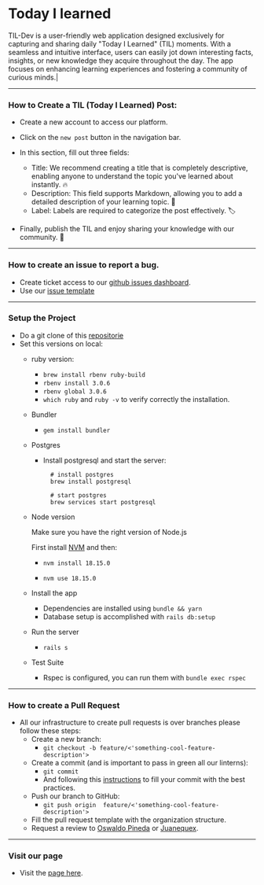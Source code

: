 # Today I learned
TIL-Dev is a user-friendly web application designed exclusively for capturing and sharing daily "Today I Learned" (TIL) moments. With a seamless and intuitive interface, users can easily jot down interesting facts, insights, or new knowledge they acquire throughout the day. The app focuses on enhancing learning experiences and fostering a community of curious minds.|

<hr />

### How to Create a TIL (Today I Learned) Post:
- Create a new account to access our platform.
- Click on the `new post` button in the navigation bar.
- In this section, fill out three fields:
  - Title: We recommend creating a title that is completely descriptive, enabling anyone to understand the topic you've learned about instantly. 🔥
  - Description: This field supports Markdown, allowing you to add a detailed description of your learning topic. 💬
  - Label: Labels are required to categorize the post effectively. 🏷️

- Finally, publish the TIL and enjoy sharing your knowledge with our community. 🚀
<hr />

### How to create an issue to report a bug.
- Create ticket access to our [github issues dashboard](https://github.com/OswaldoPineda/Today_I_learned/issues).
- Use our [issue template](ISSUE_TEMPLATE.md)
<hr />

### Setup the Project
- Do a git clone of this [repositorie](https://github.com/OswaldoPineda/Today_I_learned)
- Set this versions on local:
  - ruby version:
    - `brew install rbenv ruby-build`
    - `rbenv install 3.0.6`
    - `rbenv global 3.0.6`
    - `which ruby` and `ruby -v` to verify correctly the installation.

  - Bundler
    - `gem install bundler`

  - Postgres
    - Install postgresql and start the server:
      ```
        # install postgres
        brew install postgresql

        # start postgres
        brew services start postgresql
      ```

  - Node version

      Make sure you have the right version of Node.js

      First install [NVM](https://github.com/nvm-sh/nvm#installing-and-updating) and then:

      - `nvm install 18.15.0`

      - `nvm use 18.15.0`

  - Install the app
    - Dependencies are installed using `bundle && yarn`
    - Database setup is accomplished with `rails db:setup`

  - Run the server
    -   `rails s`

  - Test Suite
    - Rspec is configured, you can run them with `bundle exec rspec`

<hr />

### How to create a Pull Request

- All our infrastructure to create pull requests is over branches please follow these steps:
  - Create a new branch:
    - `git checkout -b feature/<'something-cool-feature-description'>`
  - Create a commit (and is important to pass in green all our linterns):
    - `git commit`
    - And following this [instructions](COMMIT_TEMPLATE.md) to fill your commit with the best practices.
  - Push our branch to GitHub:
    - `git push origin  feature/<'something-cool-feature-description'>`
  - Fill the pull request template with the organization structure.
  - Request a review to [Oswaldo Pineda](https://github.com/OswaldoPineda) or [Juanequex](https://github.com/juanequex).

<hr/>

### Visit our page
- Visit the [page here](https://www.til-dev.com/).
